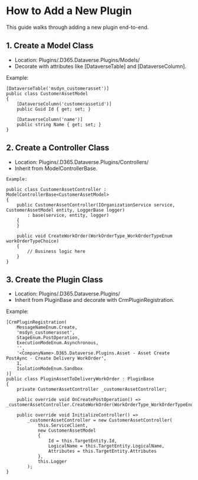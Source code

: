 # How to Add a New Plugin

This guide walks through adding a new plugin end-to-end.

## 1. Create a Model Class

- Location: Plugins/<CompanyName>.D365.Dataverse.Plugins/Models/
- Decorate with attributes like [DataverseTable] and [DataverseColumn].

Example:
```
[DataverseTable('msdyn_customerasset')]
public class CustomerAssetModel
{
    [DataverseColumn('customerassetid')]
    public Guid Id { get; set; }

    [DataverseColumn('name')]
    public string Name { get; set; }
}
```

## 2. Create a Controller Class

- Location: Plugins/<CompanyName>.D365.Dataverse.Plugins/Controllers/
- Inherit from ModelControllerBase<TModel>.
```
Example:

public class CustomerAssetController : ModelControllerBase<CustomerAssetModel>
{
    public CustomerAssetController(IOrganizationService service, CustomerAssetModel entity, LoggerBase logger)
        : base(service, entity, logger)
    {
    }

    public void CreateWorkOrder(WorkOrderType_WorkOrderTypeEnum workOrderTypeChoice)
    {
        // Business logic here
    }
}
```

## 3. Create the Plugin Class

- Location: Plugins/<CompanyName>.D365.Dataverse.Plugins/
- Inherit from PluginBase and decorate with CrmPluginRegistration.

Example:
```
[CrmPluginRegistration(
    MessageNameEnum.Create,
    'msdyn_customerasset',
    StageEnum.PostOperation,
    ExecutionModeEnum.Asynchronous,
    '',
    '<CompanyName>.D365.Dataverse.Plugins.Asset - Asset Create PostAync - Create Delivery WorkOrder',
    1,
    IsolationModeEnum.Sandbox
)]
public class PluginAssetToDeliveryWorkOrder : PluginBase
{
    private CustomerAssetController _customerAssetController;

    public override void OnCreatePostOperation() => _customerAssetController.CreateWorkOrder(WorkOrderType_WorkOrderTypeEnum.Delivery);

    public override void InitializeController() =>
        _customerAssetController = new CustomerAssetController(
            this.ServiceClient,
            new CustomerAssetModel
            {
                Id = this.TargetEntity.Id,
                LogicalName = this.TargetEntity.LogicalName,
                Attributes = this.TargetEntity.Attributes
            },
            this.Logger
        );
}
```
